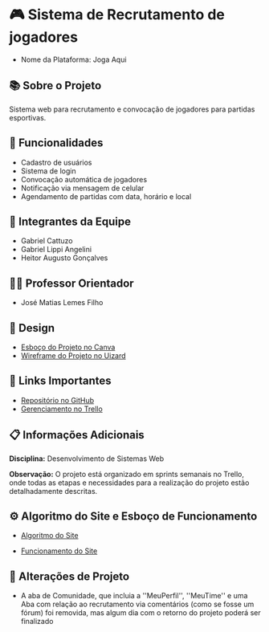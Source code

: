 # 🎮 Sistema de Recrutamento de jogadores
- Nome da Plataforma: Joga Aqui

## 📚 Sobre o Projeto
Sistema web para recrutamento e convocação de jogadores para partidas esportivas.

## 🎯 Funcionalidades
- Cadastro de usuários
- Sistema de login
- Convocação automática de jogadores
- Notificação via mensagem de celular
- Agendamento de partidas com data, horário e local

## 👥 Integrantes da Equipe
- Gabriel Cattuzo 
- Gabriel Lippi Angelini
- Heitor Augusto Gonçalves

## 👨‍🏫 Professor Orientador
- José Matias Lemes Filho

## 🎨 Design
- [Esboço do Projeto no Canva](https://www.canva.com/design/DAGTGnuKYJM/wJBhvL9siPmaZzfhDwvVIw/view?mode=prototype)
- [Wireframe do Projeto no Uizard](https://app.uizard.io/p/17f88208/overview)

## 🔗 Links Importantes
- [Repositório no GitHub](https://github.com/GabrielLippi05/Projeto-01-Desenvolvimento-Web)
- [Gerenciamento no Trello](https://trello.com/b/QRi33GGV/trello-projeto-pi)

## 📋 Informações Adicionais
**Disciplina:** Desenvolvimento de Sistemas Web

**Observação:** O projeto está organizado em sprints semanais no Trello, onde todas as etapas e necessidades para a realização do projeto estão detalhadamente descritas.

## ⚙️ Algoritmo do Site e Esboço de Funcionamento

- [Algoritmo do Site][def]

[def]: algoritmo.jpg

- [Funcionamento do Site][def2]

[def2]: funcionamento.jpg

## 📝 Alterações de Projeto

- A aba de Comunidade, que incluia a ''MeuPerfil'', ''MeuTime'' e uma Aba com relação ao recrutamento via comentários (como se fosse um fórum) foi removida, mas algum dia com o retorno do projeto poderá ser finalizado